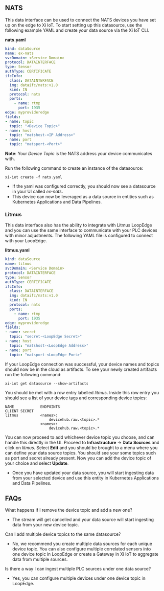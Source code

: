 ## NATS

This data interface can be used to connect the NATS devices you have set up on the edge to Xi IoT. To start setting up this datasource, use the following example YAML 
and create your data source via the Xi IoT CLI.

**nats.yaml**
```yaml
kind: dataSource
name: ex-nats
svcDomain: <Service Domain>
protocol: DATAINTERFACE
type: Sensor
authType: CERTIFICATE
ifcInfo:
  class: DATAINTERFACE
  img: dataifc/nats:v1.0
  kind: IN
  protocol: nats
  ports:
    - name: rtmp
      port: 1935
edge: myprovideredge
fields:
- name: topic
  topic: "<Device Topic>"
- name: host
  topic: "natshost-<IP Address>"
- name: port
  topic: "natsport-<Port>"
```

**Note:** Your *Device Topic* is the NATS address your device communicates with. 

Run the following command to create an instance of the datasource:
```console
xi-iot create -f nats.yaml
```
* If the yaml was configured correctly, you should now see a datasource in your UI called *ex-nats*.
* This device can now be leveraged as a data source in entities such as Kubernetes Applications and Data Pipelines.

### Litmus

This data interface also has the ability to integrate with Litmus LoopEdge and you can use the same interface to communicate with your PLC devices with 
minor adjustments. The following YAML file is configured to connect with your LoopEdge.

**litmus.yaml**
```yaml
kind: dataSource
name: litmus
svcDomain: <Service Domain>
protocol: DATAINTERFACE
type: Sensor
authType: CERTIFICATE
ifcInfo:
  class: DATAINTERFACE
  img: dataifc/nats:v1.0
  kind: IN
  protocol: nats
  ports:
    - name: rtmp
      port: 1935
edge: myprovideredge
fields:
- name: secret
  topic: "secret-<LoopEdge Secret>"
- name: host
  topic: "natshost-<LoopEdge Address>"
- name: port
  topic: "natsport-<LoopEdge Port>"
```

If your LoopEdge connection was successful, your device names and topics should now be in the cloud as artifacts.
To see your newly created artifacts run the following command:
```console
xi-iot get datasource --show-artifacts
```

You should be met with a row entry labelled *litmus*. Inside this row entry you should see a list of your device tags and corresponding device topics:
```console
NAME         	ENDPOINTS                                             CLIENT SECRET  
litmus        	<names>:                                                   
              		devicehub.raw.<topic>.*                 
                <names>:                                                          
               		devicehub.raw.<topic>.*
```

You can now proceed to add whichever device topic you choose, and can handle this directly in the UI. Proceed to **Infrastructure** → **Data Sources** and click on *litmus*. 
Select **Edit** and you should be brought to a menu where you can define your data source topics. You should see your some topics such as port and secret already present. Now you 
can add the device topic of your choice and select **Update**.
* Once you have updated your data source, you will start ingesting data from your selected device and use this entity in Kubernetes Applications and Data Pipelines.

## FAQs

What happens if I remove the device topic and add a new one?
* The stream will get cancelled and your data source will start ingesting data from your new device topic.

Can I add multiple device topics to the same datasource?
* No, we recommend you create multiple data sources for each unique device topic. You can also configure multiple correlated sensors into one device topic in LoopEdge or create a Gateway in Xi IoT to aggregate data from multiple sources. 

Is there a way I can ingest multiple PLC sources under one data source?
* Yes, you can configure multiple devices under one device topic in LoopEdge.